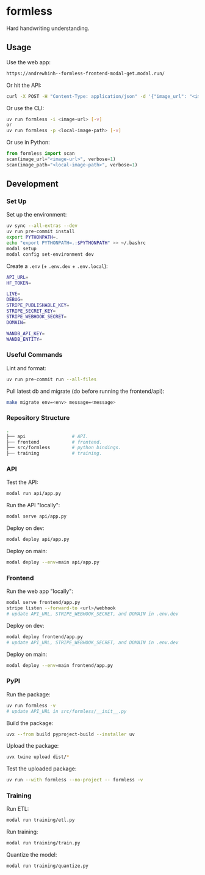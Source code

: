 # formless

Hard handwriting understanding.

## Usage

Use the web app:

```bash
https://andrewhinh--formless-frontend-modal-get.modal.run/
```

Or hit the API:

```bash
curl -X POST -H "Content-Type: application/json" -d '{"image_url": "<image-url>"}' https://andrewhinh--formless-api-modal-get.modal.run
```

Or use the CLI:

```bash
uv run formless -i <image-url> [-v]
or
uv run formless -p <local-image-path> [-v]
```

Or use in Python:

```python
from formless import scan
scan(image_url="<image-url>", verbose=1)
scan(image_path="<local-image-path>", verbose=1)
```

## Development

### Set Up

Set up the environment:

```bash
uv sync --all-extras --dev
uv run pre-commit install
export PYTHONPATH=.
echo "export PYTHONPATH=.:$PYTHONPATH" >> ~/.bashrc
modal setup
modal config set-environment dev
```

Create a `.env` (+ `.env.dev` + `.env.local`):

```bash
API_URL=
HF_TOKEN=

LIVE=
DEBUG=
STRIPE_PUBLISHABLE_KEY=
STRIPE_SECRET_KEY=
STRIPE_WEBHOOK_SECRET=
DOMAIN=

WANDB_API_KEY=
WANDB_ENTITY=
```

### Useful Commands

Lint and format:

```bash
uv run pre-commit run --all-files
```

Pull latest db and migrate (do before running the frontend/api):

```bash
make migrate env=<env> message=<message>
```

### Repository Structure

```bash
.
├── api                 # API.
├── frontend            # frontend.
├── src/formless        # python bindings.
├── training            # training.
```

### API

Test the API:

```bash
modal run api/app.py
```

Run the API "locally":

```bash
modal serve api/app.py
```

Deploy on dev:

```bash
modal deploy api/app.py
```

Deploy on main:

```bash
modal deploy --env=main api/app.py
```

### Frontend

Run the web app "locally":

```bash
modal serve frontend/app.py
stripe listen --forward-to <url>/webhook
# update API_URL, STRIPE_WEBHOOK_SECRET, and DOMAIN in .env.dev
```

Deploy on dev:

```bash
modal deploy frontend/app.py
# update API_URL, STRIPE_WEBHOOK_SECRET, and DOMAIN in .env.dev
```

Deploy on main:

```bash
modal deploy --env=main frontend/app.py
```

### PyPI

Run the package:

```bash
uv run formless -v
# update API_URL in src/formless/__init__.py
```

Build the package:

```bash
uvx --from build pyproject-build --installer uv
```

Upload the package:

```bash
uvx twine upload dist/*
```

Test the uploaded package:

```bash
uv run --with formless --no-project -- formless -v
```

### Training

Run ETL:

```bash
modal run training/etl.py
```

Run training:

```bash
modal run training/train.py
```

Quantize the model:

```bash
modal run training/quantize.py
```
